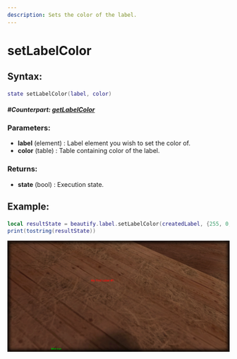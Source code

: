 ```yaml
---
description: Sets the color of the label.
---
```


# setLabelColor

## **Syntax:**

```lua
state setLabelColor(label, color)
```

#### _**\#Counterpart:**_ [_**getLabelColor**_](getlabelcolor.md)

### **Parameters:**

* **label** \(element\) : Label element you wish to set the color of.
* **color** \(table\) : Table containing color of the label.

### **Returns:**

* **state** \(bool\) : Execution state.

## **Example:**

```lua
local resultState = beautify.label.setLabelColor(createdLabel, {255, 0, 0, 255})
print(tostring(resultState))
```

![](../../.gitbook/assets/setlabelcolor.png)
